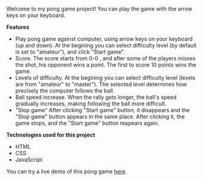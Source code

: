 Welcome to my pong game project! You can play the game with the arrow keys on your keyboard.

**Features**
* Play pong game against computer, using arrow keys on your keyboard (up and down). At the begining you can select difficulty level (by default is set to "amateur"), and click "Start game".
* Score. The score starts from 0-0 , and after some of the players misses the shot, his opponent wins a point. The first to score 10 points wins the game.
* Levels of difficulty. At the begining you can select difficulty level (levels are from "amateur" to "master"). The selected level determines how precisely the computer follows the ball.
* Ball speed increase. When the rally gets longer, the ball's speed gradually increases, making following the ball more difficult.
* "Stop game" After clicking "Start game" button, it disappears and the "Stop game" button appears in the same place. After clicking it, the game stops, and the "Start game" button reapears again.

**Technologies used for this project**
* HTML
* CSS
* JavaScript

You can try a live demo of this pong game [here](https://TodorBonev.github.io/Pong-game).
